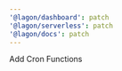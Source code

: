 ```yaml
---
'@lagon/dashboard': patch
'@lagon/serverless': patch
'@lagon/docs': patch
---
```


Add Cron Functions

